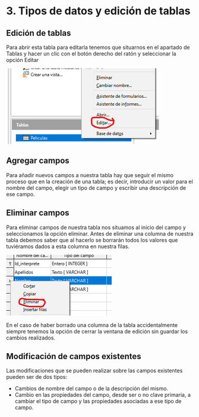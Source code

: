 # 3. Tipos de datos y edición de tablas

## Edición de tablas

Para abrir esta tabla para editarla tenemos que situarnos en el apartado de Tablas y hacer un clic con el botón derecho del ratón y seleccionar la opción Editar

![imagen](media/image21.png)

## Agregar campos

Para añadir nuevos campos a nuestra tabla hay que seguir el mismo proceso que en la creación de una tabla; es decir, introducir un valor para el nombre del campo, elegir un tipo de campo y escribir una descripción de ese campo.

## Eliminar campos

Para eliminar campos de nuestra tabla nos situamos al inicio del campo y seleccionamos la opción eliminar. Antes de eliminar una columna de nuestra tabla debemos saber que al hacerlo se borrarán todos los valores que tuviéramos dados a esta columna en nuestra filas.

![imagen](media/image36.png)

En el caso de haber borrado una columna de la tabla accidentalmente siempre tenemos la opción de cerrar la ventana de edición sin guardar los cambios realizados.

## Modificación de campos existentes

Las modificaciones que se pueden realizar sobre las campos existentes pueden ser de dos tipos:

- Cambios de nombre del campo o de la descripción del mismo.
- Cambio en las propiedades del campo, desde ser o no clave primaria, a cambiar el tipo de campo y las propiedades asociadas a ese tipo de campo.
